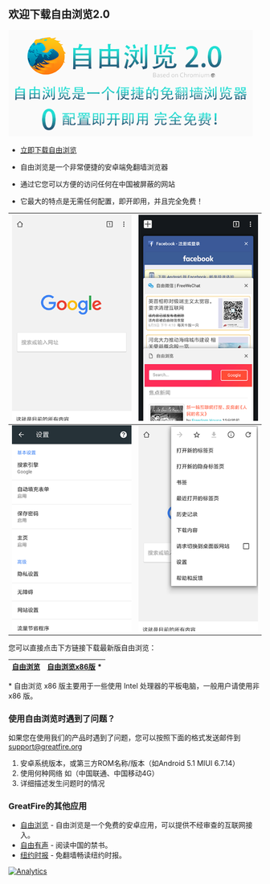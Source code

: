 ## 欢迎下载自由浏览2.0

[![自由浏览](https://github.com/greatfire/xx/raw/master/fb2.png)](https://github.com/greatfire/x/raw/master/freebrowser.apk)

* [立即下载自由浏览](https://github.com/greatfire/x/raw/master/freebrowser.apk) 

* 自由浏览是一个非常便捷的安卓端免翻墙浏览器
* 通过它您可以方便的访问任何在中国被屏蔽的网站
* 它最大的特点是无需任何配置，即开即用，并且完全免费！


|![主页](https://github.com/greatfire/xx/raw/master/%E4%B8%BB%E9%A1%B5.png)|![标签](https://github.com/greatfire/xx/raw/master/%E6%A0%87%E7%AD%BE.png)|
| --- | --- |
|![设置](https://github.com/greatfire/xx/raw/master/%E8%AE%BE%E7%BD%AE.png)|![菜单](https://github.com/greatfire/xx/raw/master/%E8%8F%9C%E5%8D%95.png)|

您可以直接点击下方链接下载最新版自由浏览：

| [自由浏览](https://github.com/greatfire/z/raw/master/FreeBrowser.apk) | [自由浏览x86版](https://github.com/greatfire/z/raw/master/FreeBrowser-x86.apk) * |
| --- | --- |

\* 自由浏览 x86 版主要用于一些使用 Intel 处理器的平板电脑，一般用户请使用非 x86 版。


### 使用自由浏览时遇到了问题？

如果您在使用我们的产品时遇到了问题，您可以按照下面的格式发送邮件到<support@greatfire.org>

1. 安卓系统版本，或第三方ROM名称/版本（如Android 5.1 MIUI 6.7.14）
2. 使用何种网络 如（中国联通、中国移动4G）
3. 详细描述发生问题时的情况

### GreatFire的其他应用
* [自由浏览](https://github.com/greatfire/wiki/blob/master/FB.md) - 自由浏览是一个免费的安卓应用，可以提供不经审查的互联网接入。
* [自由有声](https://github.com/greatfire/wiki/blob/master/FBS.md) - 阅读中国的禁书。
* [纽约时报](https://github.com/greatfire/wiki/blob/master/NYT.md) - 免翻墙畅读纽约时报。

[![Analytics](https://ga-beacon.appspot.com/UA-26222920-39/FB)](https://github.com/igrigorik/ga-beacon)
